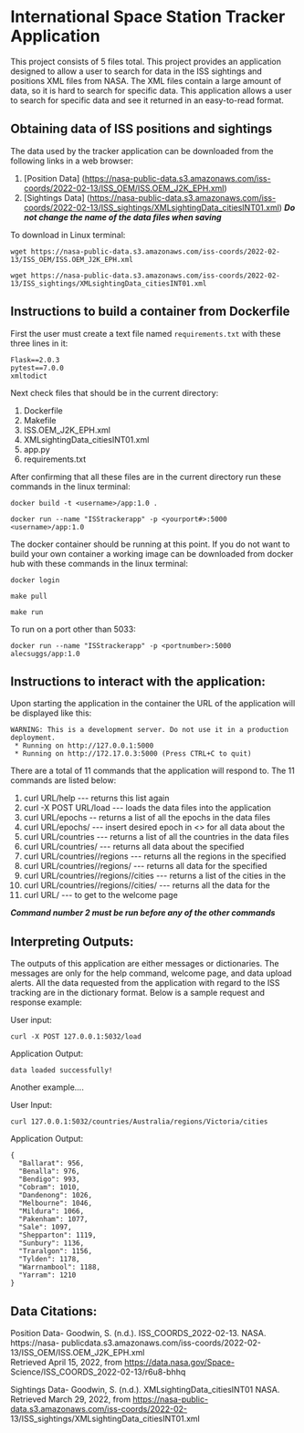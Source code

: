 
# International Space Station Tracker Application

This project consists of 5 files total. This project provides an application designed
to allow a user to search for data in the ISS sightings and positions XML files from NASA.
The XML files contain a large amount of data, so it is hard to search for specific data. This
application allows a user to search for specific data and see it returned in an easy-to-read 
format.

## Obtaining data of ISS positions and sightings

The data used by the tracker application can be downloaded from the following links in a web browser:
1. [Position Data] (https://nasa-public-data.s3.amazonaws.com/iss-coords/2022-02-13/ISS_OEM/ISS.OEM_J2K_EPH.xml)
2. [Sightings Data] (https://nasa-public-data.s3.amazonaws.com/iss-coords/2022-02-13/ISS_sightings/XMLsightingData_citiesINT01.xml)
***Do not change the name of the data files when saving***

To download in Linux terminal:

`wget https://nasa-public-data.s3.amazonaws.com/iss-coords/2022-02-13/ISS_OEM/ISS.OEM_J2K_EPH.xml`

`wget https://nasa-public-data.s3.amazonaws.com/iss-coords/2022-02-13/ISS_sightings/XMLsightingData_citiesINT01.xml`

## Instructions to build a container from Dockerfile

First the user must create a text file named `requirements.txt` with these three lines in it:
```
Flask==2.0.3
pytest==7.0.0
xmltodict
```

Next check files that should be in the current directory:
1. Dockerfile
2. Makefile
3. ISS.OEM_J2K_EPH.xml
4. XMLsightingData_citiesINT01.xml
5. app.py
6. requirements.txt

After confirming that all these files are in the current directory run these commands in the linux terminal:

`docker build -t <username>/app:1.0 .`

`docker run --name "ISStrackerapp" -p <yourport#>:5000 <username>/app:1.0`

The docker container should be running at this point. If you do not want to build your own container
a working image can be downloaded from docker hub with these commands in the linux terminal:

`docker login`

`make pull`

`make run`

To run on a port other than 5033:

`docker run --name "ISStrackerapp" -p <portnumber>:5000 alecsuggs/app:1.0`

## Instructions to interact with the application:

Upon starting the application in the container the URL of the application
will be displayed like this:

```
WARNING: This is a development server. Do not use it in a production deployment.
 * Running on http://127.0.0.1:5000
 * Running on http://172.17.0.3:5000 (Press CTRL+C to quit)
```

There are a total of 11 commands that the application will respond to.
The 11 commands are listed below:

1. curl URL/help --- returns this list again
2. curl -X POST URL/load --- loads the data files into the application 
3. curl URL/epochs -- returns a list of all the epochs in the data files
4. curl URL/epochs/<epoch> --- insert desired epoch in <> for all data about the <epoch>
5. curl URL/countries --- returns a list of all the countries in the data files
6. curl URL/countries/<country> --- returns all data about the specified <country>
7. curl URL/countries/<country>/regions --- returns all the regions in the specified <country>
8. curl URL/countries/<country>/regions/<region> --- returns all data for the specified <region>
9. curl URL/countries/<country>/regions/<region>/cities --- returns a list of the cities in the <region>
10. curl URL/countries/<country>/regions/<region>/cities/<cities> --- returns all the data for the <city>
11. curl URL/ --- to get to the welcome page

***Command number 2 must be run before any of the other commands***

## Interpreting Outputs:

The outputs of this application are either messages or dictionaries. The messages are
only for the help command, welcome page, and data upload alerts. All the data requested
from the application with regard to the ISS tracking are in the dictionary
format. Below is a sample request and response example:

User input:

`curl -X POST 127.0.0.1:5032/load`

Application Output:

`data loaded successfully!`

Another example....

User Input:

`curl 127.0.0.1:5032/countries/Australia/regions/Victoria/cities`

Application Output:

```
{
  "Ballarat": 956,
  "Benalla": 976,
  "Bendigo": 993,
  "Cobram": 1010,
  "Dandenong": 1026,
  "Melbourne": 1046,
  "Mildura": 1066,
  "Pakenham": 1077,
  "Sale": 1097,
  "Shepparton": 1119,
  "Sunbury": 1136,
  "Traralgon": 1156,
  "Tylden": 1178,
  "Warrnambool": 1188,
  "Yarram": 1210
}
```

## Data Citations:

Position Data-
Goodwin, S. (n.d.). ISS_COORDS_2022-02-13. NASA. https://nasa-
publicdata.s3.amazonaws.com/iss-coords/2022-02-
13/ISS_OEM/ISS.OEM_J2K_EPH.xml  
Retrieved April 15, 2022, from https://data.nasa.gov/Space- 
Science/ISS_COORDS_2022-02-13/r6u8-bhhq

Sightings Data-
Goodwin, S. (n.d.). XMLsightingData_citiesINT01 NASA. Retrieved March 29, 
2022, from https://nasa-public-data.s3.amazonaws.com/iss-coords/2022-02-
13/ISS_sightings/XMLsightingData_citiesINT01.xml